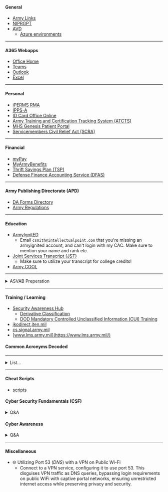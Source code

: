 #### General
  - [Army Links](https://armylinks.com/all-links/)
  - [NIPRGPT](https://chat.niprgpt.mil/)
  - [AVD](https://aka.ms/AVDGov)
    - [Azure environments](https://learn.microsoft.com/en-us/azure/virtual-desktop/users/connect-remote-desktop-client?tabs=web#subscribe-to-a-workspace-and-connect-to-your-desktops-and-applications)

---

#### A365 Webapps
  - [Office Home](https://www.ohome.apps.mil/)
  - [Teams](https://dod.teams.microsoft.us/v2/)
  - [Outlook](https://webmail.apps.mil/mail/inbox)
  - [Excel](https://www.ohome.apps.mil/launch/excel?auth=2&username=.mil@army.mil)

---

#### Personal
  - [iPERMS RMA](https://iperms.hrc.army.mil/)
  - [IPPS-A](https://ipps-a.army.mil/)
  - [ID Card Office Online](https://idco-pki.dmdc.osd.mil/idco/myprofile-info)
  - [Army Training and Certification Tracking System (ATCTS)](https://atcts.army.mil/)
  - [MHS Genesis Patient Portal](https://my.mhsgenesis.health.mil/pages/home)
  - [Servicemembers Civil Relief Act (SCRA)](https://www.militaryonesource.mil/financial-legal/personal-finance/servicemembers-civil-relief-act/)

---

#### Financial
  - [myPay](https://mypay.dfas.mil/#/)
  - [MyArmyBenefits](https://myarmybenefits.us.army.mil/)
  - [Thrift Savings Plan (TSP)](https://www.tsp.gov/)
  - [Defense Finance Accounting Service (DFAS)](https://www.dfas.mil/)

---

#### Army Publishing Directorate (APD)
  - [DA Forms Directory](https://armypubs.army.mil/default.aspx)
  - [Army Regulations](https://armypubs.army.mil/productmaps/pubform/ar.aspx)

---

#### Education
  - [ArmyIgnitED](https://www.armyignited.army.mil/student/)
      - Email ```csmith@intellectualpoint.com``` that you're missing an armyignited account, and can't login with my CAC. Make sure to mention your name and rank etc.
  - [Joint Services Transcript (JST)](https://jst.doded.mil/jst/)
      - Make sure to utilize your transcript for college credits!
  - [Army COOL](https://www.cool.osd.mil/army/index.html)

---

<details>
<summary>ASVAB Preperation</summary>

# Armed Services Vocational Aptitude Battery (ASVAB)

- [ASVAB Scores and Army Jobs](https://www.military.com/join-armed-forces/asvab/asvab-and-army-jobs.html)

## AFQT Scores and Trainability

| Category | Percentile Score | Trainability    |
|----------|------------------|-----------------|
| I        | 93–99            | Outstanding     |
| II       | 65–92            | Excellent       |
| III A    | 50–64            | Above average   |
| III B    | 31–49            | Average         |
| IV       | 10–30            | Below average   |
| V        | 1–9              | Not trainable   |

## The U.S. Army’s Ten Line Scores

| Line Score                           | Standard Scores Used                                                                                                     | Formula Used              |
|--------------------------------------|--------------------------------------------------------------------------------------------------------------------------|---------------------------|
| Clerical (CL)                        | Verbal Expression (VE), Arithmetic Reasoning (AR), and Mathematics Knowledge (MK)                                        | VE + AR + MK              |
| Combat (CO)                          | Arithmetic Reasoning (AR), Coding Speed (CS), Auto & Shop Information (AS), and Mechanical Comprehension (MC)            | AR + CS + AS + MC         |
| Electronics (EL)                     | General Science (GS), Arithmetic Reasoning (AR), Mathematics Knowledge (MK), and Electronics Information (EI)            | GS + AR + MK + EI         |
| Field Artillery (FA)                 | Arithmetic Reasoning (AR), Coding Speed (CS), Mathematics Knowledge (MK), and Mechanical Comprehension (MC)              | AR + CS + MK + MC         |
| General Maintenance (GM)             | General Science (GS), Auto & Shop Information (AS), Mathematics Knowledge (MK), and Electronics Information (EI)         | GS + AS + MK + EI         |
| General Technical (GT)               | Verbal Expression (VE) and Arithmetic Reasoning (AR)                                                                     | VE + AR                   |
| Mechanical Maintenance (MM)          | Numerical Operations (NO), Auto & Shop Information (AS), Mechanical Comprehension (MC), and Electronics Information (EI) | NO + AS + MC + EI         |
| Operators and Food (OF)              | Verbal Expression (VE), Numerical Operations (NO), Auto & Shop Information (AS), and Mechanical Comprehension (MC)       | VE + NO + AS + MC         |
| Surveillance and Communications (SC) | Verbal Expression (VE), Arithmetic Reasoning (AR), Auto & Shop Information (AS), and Mechanical Comprehension (MC)       | VE + AR + AS + MC         |
| Skilled Technical (ST)               | General Science (GS), Verbal Expression (VE), Mathematics Knowledge (MK), and Mechanical Comprehension (MC)              | GS + VE + MK + MC         |

## The ASVAB Subtests in Order

| Subtest                       | Questions/Time (CAT-ASVAB)                     | Possible Questions/Time (CAT-ASVAB)  | Questions/Time (Paper Version) | Content                                                        |
|-------------------------------|------------------------------------------------|--------------------------------------|--------------------------------|----------------------------------------------------------------|
| General Science (GS)          | 15 questions, 12 minutes                       | 30 questions, 25 minutes             | 25 questions, 11 minutes       | General principles of biological and physical sciences         |
| Arithmetic Reasoning (AR)     | 15 questions, 55 minutes                       | 30 questions, 113 minutes            | 30 questions, 36 minutes       | Word problems involving high school math concepts that require calculations |
| Word Knowledge (WK)           | 15 questions, 9 minutes                        | 30 questions, 18 minutes             | 35 questions, 11 minutes       | Correct meaning of a word; occasionally antonyms (words with opposite meanings) |
| Paragraph Comprehension (PC)  | 10 questions, 27 minutes                       | 25 questions, 75 minutes             | 15 questions, 13 minutes       | Questions based on passages (usually a couple of hundred words) that you read |
| Mathematics Knowledge (MK)    | 15 questions, 31 minutes                       | 30 questions, 65 minutes             | 25 questions, 24 minutes       | High school math, including algebra and geometry               |
| Electronics Information (EI)  | 15 questions, 10 minutes                       | 30 questions, 21 minutes             | 20 questions, 9 minutes        | Electrical principles, basic electronic circuitry, and electronic terminology |
| Auto & Shop Information (AS)  | 10 Auto Information questions, 7 minutes; 10 Shop Information questions, 7 minutes | 25 Auto Information questions, 18 minutes; 25 Shop Information questions, 17 minutes | 25 questions, 11 minutes     | Knowledge of automobiles, shop terminology, and tool use     |
| Mechanical Comprehension (MC) | 15 questions, 22 minutes                       | 30 questions, 42 minutes             | 25 questions, 19 minutes       | Basic mechanical and physical principles                       |
| Assembling Objects (AO)*      | 15 questions, 18 minutes                       | 30 questions, 38 minutes             | 25 questions, 15 minutes       | Spatial orientation                                            |

## Versions of the ASVAB

| Version                        | How You Take It                                                                 | Format                          | Purpose                                                                                                           |
|-------------------------------|---------------------------------------------------------------------------------|---------------------------------|-------------------------------------------------------------------------------------------------------------------|
| Student                       | Given to juniors and seniors in high school; administered through a cooperative program between the Department of Education and the Department of Defense at high schools across the United States | Paper                           | Its primary purpose is to provide a tool for guidance counselors to use when recommending civilian career areas to high school students (though it can be used for enlistment if taken within two years of enlistment). For example, if a student scores high in electronics, the counselor can recommend electronics career paths. If a student is interested in military service, the counselor then refers them to the local military recruiting offices. |
| Enlistment                    | Given through a military recruiter at a Military Entrance Processing Station (MEPS) or at a satellite testing site | Usually computer, may be paper | This version of the ASVAB is used by all the military branches for the purpose of enlistment qualification and to determine which military jobs a recruit can successfully be trained in. |
| Enlistment Screening Test (EST)| Given at the discretion of a military recruiter for a quick enlistment qualification screening | Computer                        | These mini-ASVABs aren’t qualification tests; they’re strictly recruiting and screening tools. The EST contains about 50 questions similar but not identical to questions on the AFQT portion of the ASVAB. The test is used to help estimate an applicant’s probability of obtaining qualifying ASVAB scores. |
| Pre-screening, internet-delivered Computerized Adaptive Test (PiCAT) | Online, on your own time after receiving an access code from your recruiter | Computer                        | The PiCAT is an unproctored, full version of the ASVAB. You take it on your own time, but you must take a verification test at a MEPS to validate your score. The verification test typically takes 25 to 30 minutes to complete. |
| Armed Forces Classification Test (AFCT) | Given at installation educational centers to people already in the military through the Defense Manpower Data Center | Computer                        | At some point during your military career, you may want to retrain for a different job. If you need higher ASVAB scores to qualify for such retraining, or if you’re a commissioned officer who wants to become a warrant officer, you can take the AFCT. The AFCT is essentially the same as the other versions of the ASVAB. |


- [ASVAB PRACTICE TEST](https://nationalguard.com/practice-asvab)
- [DDRPT - Quick Practice Test](https://ddrpt.com/index.php?action=quicktest)
- [Pending Internet Computerized Adaptive Test (PiCAT)](https://picat.dpac.mil)

### 17C (Cyber Operations Specialist) MOS Example:

| Requirement | Minimum Score | Formula Used                          |
|-------------|---------------|---------------------------------------|
| GT Score    | 110           | VE + AR                               |
| ST Score    | 112           | GS + VE + MK + MC                     |

- This means you need to focus and score well on these topics in specific:
  - GT
    - Verbal Expression (VE)
    - Arithmetic Reasoning (AR)
  - ST
    - General Science (GS)
    - Verbal Expression (VE)
    - Mathematics Knowledge (MK)
    - Mechanical Comprehension (MC)

</details>

---

#### Training / Learning
  - [Security Awareness Hub](https://securityawareness.usalearning.gov/)
    - [Derivative Classification](https://securityawareness.usalearning.gov/derivative/index.htm)
    - [DOD Mandatory Controlled Unclassified Information (CUI) Training](https://securityawareness.usalearning.gov/cui/story.html)
  - [jkodirect.jten.mil](https://jkodirect.jten.mil/Atlas2/page/desktop/DesktopHome.jsf)
  - [cs.signal.army.mil](https://cs.signal.army.mil/UserMngmt/UserPortal.asp)
  - [www.lms.army.mil](https://www.lms.army.mil/)

#### Common Acronyms Decoded

---

<details>
<summary>List...</summary>

| Acronym | Meaning                                                      |
|---------|--------------------------------------------------------------|
| APFU    | Army Physical Fitness Uniform                                |
| AT      | Annual Training                                              |
| CPX     | Command Post Exercises                                       |
| ETS     | Expiration Term of Service (Leave the Army)                 |
| FTX     | Field Training Exercises                                     |
| IDT     | Inactive Duty Training                                       |
| PHA     | Physical Health Assessment                                   |
| PMT     | Pre Mobilization Training                                    |
| PT      | Physical Training                                            |
| RMA     | Risk Management Assessment                                   |
| RSD     | Regular Scheduled Drill                                      |
| SRP     | Soldier Readiness Processing (PHA but for pre-deployment)   |
| SM      | Service Member(s)                                           |
| WFX     | Warfighter Exercise (Pre-deployment training)               |
| NCO     | Non-Commissioned Officer                                     |
| MOS     | Military Occupational Specialty                              |
| OPSEC   | Operational Security                                         |
| SOP     | Standard Operating Procedure                                 |
| TAD     | Temporary Additional Duty                                    |
| UA      | Unauthorized Absence                                        |
| VA      | Volunteer Army                                              |
| XO      | Executive Officer                                           |

</details>

---

#### Cheat Scripts
  - [scripts](https://github.com/Clutch152/scripts)

#### Cyber Security Fundamentals (CSF)

<details>
<summary>Q&A</summary>

- [CSF Pre-Test](https://cs.signal.army.mil//UserMngmt/CyberFundamentals/lessons/pretest.asp)

| Question | Answer |
|----------|--------|
| A Botnet is a term derived from the idea of bot networks In its most basic form, a bot is simply an automated computer program, or robot | True |
| A denial-of-service (DoS) attack occurs when legitimate _________ are unable to access ________, ______ or other network resources due to the actions of malicious cyber threat factors | users, Information systems, devices |
| According to DoD 8570.01-M, the IA technical category consists of how many levels? | I, II, & III |
| An indication is a sign that an incident may never occur | FALSE |
| Are website defacement and DoS possible cyberattacks against websites | True |
| A precursor is a sign that an incident may occur in the future | True |
| A ________ and _________ are network infrastructure devices | All |
| Cybersecurity is not a holistic program to manage Information Technology related security risk | FALSE |
| Encryptions is a way to send a message in ____________ | code |
| _____________your wireless data prevents anyone who might be able to access your network from viewing it | Encrypting |
| Individual networks may be affected by DoS attacks without being directly targeted | True |
| In accordance with AR 25-2, whose responsibility is it to ensure all users receive initial and annual IA awareness training? | IASO |
| IAW AR 25-2 all new appointed cybersecurity workforce personnel must achieve appropriate qualification requirements within? | 6 months |
| Indications of an incident fall into two categories | Indications and precursors |
| Interoperability is a weakness in Cloud Computing | TRUE |
| Security plans are not living documents | FALSE |
| SSID stands for | Service Set Identifier |
| What are rootkits | A piece of software that can be installed and hidden on your computer without your knowledge |
| What are the four objectives of planning for security | Identify, design, test and monitor |
| What does LAMP stands for | Linux, Apache, My SQL and PHP |
| What is a Distributed Denial-of-Service attack? | It occurs when multiple machines are operating together to attack one target |
| What is a fake Antivirus | Malicious software designed to steal information from unsuspecting users by mimicking legitimate security software |
| What is a hash function | A fixed-length string of numbers and letters generated from a mathematical algorithm and an arbitrarily sized message such as an email, document, picture or other type of data. |
| What is a Virtual Private Network used for | Allows employees to connect securely to their network when away from the office |
| What is Website security | The protection of personal and organizational public-facing websites from cyberattacks |
| Which of the following categories require a privileged access agreement? | IA Technical |
| Which of the following certifications would satisfy IAM level II and IAM level III? | CISSP |
| How can I protect myself against fake antiviruses | All |
| How often do all cybersecurity workforce personnel take the Cybersecurity Fundamental training IAW DA PAM 25-2-6 | Every 3 years |
| Viruses, Worms and Trojan horses are types of malicious code | True |
| What does an Incident Response Plans allows for | A timely and controlled response to security incidents, and attempts to mitigate any damage or lose |
| What is the current DoD repository for sharing security authorization packages and risk assessment data with Authorizing officials? | Enterprise Mission Assurance Support Service (eMass) |
| What are the three main cloud computing service models | Software as a Service, platform as a Service and Infrastructure as a Service |

#### POST Request:
- https://cs.signal.army.mil/UserMngmt/CyberFundamentals/lessons/CsfPretestSubmit.asp
- https://cs.signal.army.mil/UserMngmt/CyberFundamentals/lessons/CsfExam_submit.asp

</details>

#### Cyber Awareness

<details>
<summary>Q&A</summary>

- [Quizlet - DOD Cyber Awareness Challenge 2025 Knowledge check](https://quizlet.com/959068751/dod-cyber-awareness-challenge-2025-knowledge-check-flash-cards/)

- [CA Pre-Test](https://cs.signal.army.mil/UserMngmt/CyberAwareness_2025/launch.asp)

| Question | Answer |
|----------|--------|
| Which of the following is an example of behavior that you should report? |  |
|  |  |
|  |  |
|  |  |
|  |  |
|  |  |
|  |  |
|  |  |
|  |  |
|  |  |
|  |  |

</details>

---

#### Miscellaneous

- 🌐 Utilizing Port 53 (*DNS*) with a VPN on Public Wi-Fi
  - Connect to a VPN service, configuring it to use port 53. This disguises VPN traffic as DNS queries, bypassing login requirements on public WiFi with captive portal networks, ensuring unrestricted internet access while preserving privacy and security.
